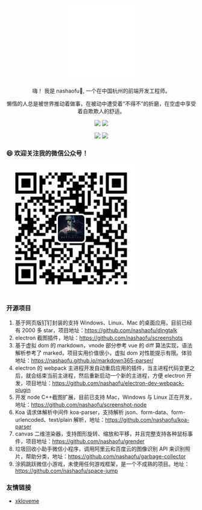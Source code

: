 <div align="center">
  <p><img src="avatar.svg" width="200" height="200"></p>
  <p>嗨！ 我是 nashaofu👋, 一个在中国杭州的前端开发工程师。</p>
  <p>懒惰的人总是被世界推动着做事，在被动中遭受着“不得不”的折磨，在空虚中享受着自欺欺人的舒适。</p>
  <p>
    <img src="https://img.shields.io/github/followers/nashaofu"/>
    <img src="https://visitor-badge.laobi.icu/badge?page_id=nashaofu.nashaofu.README.md" />
  </p>
  <p>
    <img src="https://github-readme-stats.vercel.app/api?username=nashaofu&theme=dark&show_icons=true&hide_border=true"/>
    <img src="https://github-readme-stats.vercel.app/api/top-langs/?username=nashaofu&layout=compact&theme=dark&hide_border=true"/>
  </p>
</div>

<!--
**nashaofu/nashaofu** is a ✨ _special_ ✨ repository because its `README.md` (this file) appears on your GitHub profile.

Here are some ideas to get you started:

- 🔭 I’m currently working on ...
- 🌱 I’m currently learning ...
- 👯 I’m looking to collaborate on ...
- 🤔 I’m looking for help with ...
- 💬 Ask me about ...
- 📫 How to reach me: ...
- 😄 Pronouns: ...
- ⚡ Fun fact: ...
-->

### 😄 欢迎关注我的微信公众号！

![微信公众号](https://github.com/nashaofu/nashaofu/raw/master/mp-qrcode.jpg)

### 开源项目

1. 基于网页版钉钉封装的支持 Windows、Linux、Mac 的桌面应用，目前已经有 2000 多 star，项目地址：https://github.com/nashaofu/dingtalk
2. electron 截图插件，地址：https://github.com/nashaofu/screenshots
3. 基于虚拟 dom 的 markdown，vnode 部分参考 vue 的 diff 算法实现，语法解析参考了 marked，项目实用价值很小，虚拟 dom 对性能提示有限。体验地址：https://nashaofu.github.io/markdown365-parser/
4. electron 的 webpack 主进程开发自动重启应用的插件，当主进程代码变更之后，就会结束当前主进程，然后重新启动一个新的主进程，方便 electron 开发，项目地址：https://github.com/nashaofu/electron-dev-webpack-plugin
5. 开发 node C++截图扩展，目前已支持 Mac，Windows 与 Linux 正在开发，地址：https://github.com/nashaofu/screenshot-node
6. Koa 请求体解析中间件 koa-parser，支持解析 json、form-data、form-urlencoded、text/plain 解析，地址：https://github.com/nashaofu/koa-parser
7. canvas 二维渲染器，支持图形旋转、缩放和平移，并且完整支持各种鼠标事件，项目地址：https://github.com/nashaofu/grender
8. 垃圾回收小助手微信小程序，调用阿里云和百度云的图像识别 API 来识别照片，帮助分类，地址：https://github.com/nashaofu/garbage-collector
9. 涂鸦跳跃微信小游戏，未使用任何游戏框架，是一个不成熟的项目。地址：https://github.com/nashaofu/space-jump

### 友情链接

- [xkloveme](https://github.com/xkloveme)
